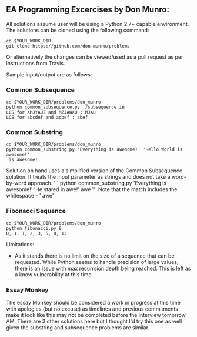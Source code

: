 ## EA Programming Excercises by Don Munro:

All solutions assume user will be using a Python 2.7+ capable environment.  The solutions
can be cloned using the following command:
```
cd $YOUR_WORK_DIR
git clone https://github.com/don-munro/problems
```

Or alternatively the changes can be viewed/used as a pull request as per instructions
from Travis.

Sample input/output are as follows:

### Common Subsequence

```
cd $YOUR_WORK_DIR/problems/don_munro
python common_subsequence.py ./subsequence.in
LCS for XMJYAUZ and MZJAWXU : MJAU
LCS for abcdef and acbef : abef
```

### Common Substring

```
cd $YOUR_WORK_DIR/problems/don_munro
python common_substring.py 'Everything is awesome!' 'Hello World is awesome!'
 is awesome!
```

Solution on hand uses a simplified version of the Common Subsequence solution.
It treats the input parameter as strings and does not take a word-by-word approach.
'''
python common_substring.py 'Everything is awesome!' 'He stared in awe!'
 awe
'''
Note that the match includes the whitespace - ' awe'

### Fibonacci Sequence
```
cd $YOUR_WORK_DIR/problems/don_munro
python fibonacci.py 8
0, 1, 1, 2, 3, 5, 8, 13
```

Limitations:
 - As it stands there is no limit on the size of a sequence that can be requested.
   While Python seems to handle precision of large values, there is an issue with
   max recurrsion depth being reached.  This is left as a know vulnerability at this
   time.

### Essay Monkey

The essay Monkey should be considered a work in progress at this time with apologies
(but no excuse) as timelines and previous commitments make it look like this may
not be completed before the interview tomorrow AM.  There are 3 other solutions here
but I thought I'd try this one as well given the substring and subsequence problems are
similar.